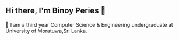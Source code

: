 ## Hi there, I'm Binoy Peries 👋

 🌱 I am a third year Computer Science & Engineering undergraduate at University of Moratuwa,Sri Lanka.

 
 
<!--  [![Binoy's GitHub stats](https://github-readme-stats.vercel.app/api?username=binoyPeries&count_private=true&hide=stars&show_icons=true&theme=dark)](https://github.com/anuraghazra/github-readme-stats) 
 [![Top Langs](https://github-readme-stats.vercel.app/api/top-langs/?username=binoyPeries&langs_count=8&layout=compact&&theme=dark&hide=objective-C,swift,scss)](https://github.com/anuraghazra/github-readme-stats) -->
<!-- [![GitHub Streak](https://github-readme-streak-stats.herokuapp.com/?user=binoyPeries&theme=dark)](https://git.io/streak-stats) -->

